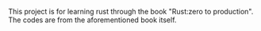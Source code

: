 This project is for learning rust through the book "Rust:zero to production". The codes are from the aforementioned book itself.